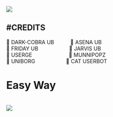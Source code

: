 

<img src="https://telegra.ph/file/0f976cf49ba7961a16fb5.jpg">

<h2>#CREDITS</H2>🔷 DARK-COBRA UB &nbsp &nbsp &nbsp &nbsp &nbsp 🔷 ASENA UB<br>
  🔷 FRIDAY UB &nbsp &nbsp &nbsp &nbsp &nbsp &nbsp &nbsp &nbsp &nbsp &nbsp
  🔷 JARVIS UB<br>
  🔷 USERGE &nbsp &nbsp &nbsp &nbsp &nbsp &nbsp &nbsp &nbsp &nbsp &nbsp &nbsp &nbsp
  🔷 MUNNIPOPZ<br>
  🔷 UNIBORG &nbsp &nbsp &nbsp &nbsp &nbsp &nbsp &nbsp &nbsp &nbsp &nbsp
  🔷 CAT USERBOT
</H3>


<h1>Easy Way</h1><br>
<a href="https://dashboard.heroku.com/new?template=https://github.com/prothinkergang/Phantomuserbot"><img src="https://www.herokucdn.com/deploy/button.svg"></a>

